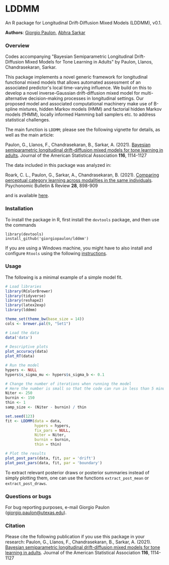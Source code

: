 # LDDMM

An R package for Longitudinal Drift-Diffusion Mixed Models (LDDMM), v0.1.

**Authors**: [Giorgio Paulon](https://giorgiopaulon.github.io/), [Abhra Sarkar](https://abhrastat.github.io/)

### Overview

Codes accompanying "Bayesian Semiparametric Longitudinal Drift-Diffusion Mixed Models for Tone Learning in Adults" by Paulon, Llanos, Chandrasekaran, Sarkar.

This package implements a novel generic framework for longitudinal functional mixed models that allows automated assessment of an associated predictor's local time-varying influence. We build on this to develop a novel inverse-Gaussian drift-diffusion mixed model for multi-alternative decision-making processes in longitudinal settings. Our proposed model and associated computational machinery make use of B-spline mixtures, hidden Markov models (HMM) and factorial hidden Markov models (fHMM), locally informed Hamming ball samplers etc. to address statistical challenges.

The main function is `LDDMM`; please see the following vignette for details, as well as the main article:

Paulon, G., Llanos, F., Chandrasekaran, B., Sarkar, A. (2021). [Bayesian semiparametric longitudinal drift-diffusion mixed models for tone learning in adults](https://www.tandfonline.com/doi/abs/10.1080/01621459.2020.1801448?journalCode=uasa20). Journal of the American Statistical Association **116**, 1114-1127

The data included in this package was analyzed in: 

Roark, C. L., Paulon, G., Sarkar, A., Chandrasekaran, B. (2021). [Comparing perceptual category learning across modalities in the same individuals](https://link.springer.com/article/10.3758/s13423-021-01878-0). Psychonomic Bulletin & Review **28**, 898-909

and is available [here](https://osf.io/msnq2/).

### Installation

To install the package in R, first install the `devtools` package, and then use the commands
`````````
library(devtools)
install_github('giorgiopaulon/lddmm')
`````````

If you are using a Windows machine, you might have to also install and configure `Rtools` using the following [instructions](https://cran.rstudio.com/bin/windows/Rtools/).

### Usage

The following is a minimal example of a simple model fit. 

``` r
# Load libraries
library(RColorBrewer)
library(tidyverse)
library(reshape2)
library(latex2exp)
library(lddmm)

theme_set(theme_bw(base_size = 14))
cols <- brewer.pal(9, "Set1")

# Load the data
data('data')
  
# Descriptive plots
plot_accuracy(data)
plot_RT(data)

# Run the model
hypers <- NULL
hypers$s_sigma_mu <- hypers$s_sigma_b <- 0.1

# Change the number of iterations when running the model
# Here the number is small so that the code can run in less than 5 minutes
Niter <- 250
burnin <- 150
thin <- 1
samp_size <- (Niter - burnin) / thin

set.seed(123)
fit <- LDDMM(data = data, 
             hypers = hypers, 
             fix_pars = NULL, 
             Niter = Niter, 
             burnin = burnin, 
             thin = thin)

# Plot the results
plot_post_pars(data, fit, par = 'drift')
plot_post_pars(data, fit, par = 'boundary')
```

To extract relevant posterior draws or posterior summaries instead of simply plotting them, one can use the functions `extract_post_mean` or `extract_post_draws`. 

### Questions or bugs

For bug reporting purposes, e-mail Giorgio Paulon (giorgio.paulon@utexas.edu).

### Citation

Please cite the following publication if you use this package in your research: Paulon, G., Llanos, F., Chandrasekaran, B., Sarkar, A. (2021). [Bayesian semiparametric longitudinal drift-diffusion mixed models for tone learning in adults](https://www.tandfonline.com/doi/abs/10.1080/01621459.2020.1801448?journalCode=uasa20). Journal of the American Statistical Association **116**, 1114-1127

